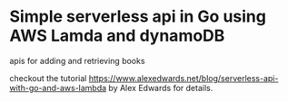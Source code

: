 # Simple serverless api in Go using AWS Lamda and dynamoDB

apis for adding and retrieving books

checkout the tutorial https://www.alexedwards.net/blog/serverless-api-with-go-and-aws-lambda by Alex Edwards for details.

